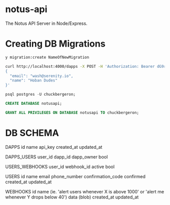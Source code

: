 # notus-api
The Notus API Server in Node/Express.

# Creating DB Migrations

```sh
y migration:create NameOfNewMigration
```

```sh
curl http://localhost:4000/dapps -X POST -H 'Authorization: Bearer dG9rOjIwMDU4MmRkXzMzZDFfNDkyZl85NDViX2Q0ZjZhNDc2OWM0ZDoxOjA=' -H 'Accept: application/json' -H 'Content-Type: application/json' -d '
{
  "email": "wash@serenity.io",
  "name": "Hoban Dudes"
}'
```

```sql
psql postgres -U chuckbergeron;

CREATE DATABASE notusapi;

GRANT ALL PRIVILEGES ON DATABASE notusapi TO chuckbergeron;
```

# DB SCHEMA

DAPPS
id
name
api_key
created_at
updated_at

DAPPS_USERS
user_id
dapp_id
dapp_owner bool

USERS_WEBHOOKS
user_id
webhook_id
active bool

USERS
id
name
email
phone_number
confirmation_code
confirmed
created_at
updated_at

WEBHOOKS
id
name (ie. 'alert users whenever X is above 1000' or 'alert me whenever Y drops below 40')
data (blob)
created_at
updated_at